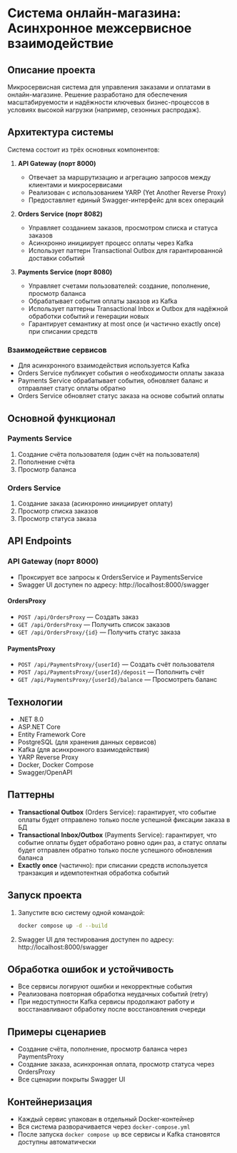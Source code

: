 # Система онлайн-магазина: Асинхронное межсервисное взаимодействие

## Описание проекта
Микросервисная система для управления заказами и оплатами в онлайн-магазине. Решение разработано для обеспечения масштабируемости и надёжности ключевых бизнес-процессов в условиях высокой нагрузки (например, сезонных распродаж).

## Архитектура системы
Система состоит из трёх основных компонентов:

1. **API Gateway (порт 8000)**
   - Отвечает за маршрутизацию и агрегацию запросов между клиентами и микросервисами
   - Реализован с использованием YARP (Yet Another Reverse Proxy)
   - Предоставляет единый Swagger-интерфейс для всех операций

2. **Orders Service (порт 8082)**
   - Управляет созданием заказов, просмотром списка и статуса заказов
   - Асинхронно инициирует процесс оплаты через Kafka
   - Использует паттерн Transactional Outbox для гарантированной доставки событий

3. **Payments Service (порт 8080)**
   - Управляет счетами пользователей: создание, пополнение, просмотр баланса
   - Обрабатывает события оплаты заказов из Kafka
   - Использует паттерны Transactional Inbox и Outbox для надёжной обработки событий и генерации новых
   - Гарантирует семантику at most once (и частично exactly once) при списании средств

### Взаимодействие сервисов
- Для асинхронного взаимодействия используется Kafka
- Orders Service публикует события о необходимости оплаты заказа
- Payments Service обрабатывает события, обновляет баланс и отправляет статус оплаты обратно
- Orders Service обновляет статус заказа на основе событий оплаты

## Основной функционал
### Payments Service
1. Создание счёта пользователя (один счёт на пользователя)
2. Пополнение счёта
3. Просмотр баланса

### Orders Service
1. Создание заказа (асинхронно инициирует оплату)
2. Просмотр списка заказов
3. Просмотр статуса заказа

## API Endpoints

### API Gateway (порт 8000)
- Проксирует все запросы к OrdersService и PaymentsService
- Swagger UI доступен по адресу: http://localhost:8000/swagger

#### OrdersProxy
- `POST /api/OrdersProxy` — Создать заказ
- `GET /api/OrdersProxy` — Получить список заказов
- `GET /api/OrdersProxy/{id}` — Получить статус заказа

#### PaymentsProxy
- `POST /api/PaymentsProxy/{userId}` — Создать счёт пользователя
- `POST /api/PaymentsProxy/{userId}/deposit` — Пополнить счёт
- `GET /api/PaymentsProxy/{userId}/balance` — Просмотреть баланс

## Технологии
- .NET 8.0
- ASP.NET Core
- Entity Framework Core
- PostgreSQL (для хранения данных сервисов)
- Kafka (для асинхронного взаимодействия)
- YARP Reverse Proxy
- Docker, Docker Compose
- Swagger/OpenAPI

## Паттерны
- **Transactional Outbox** (Orders Service): гарантирует, что событие оплаты будет отправлено только после успешной фиксации заказа в БД
- **Transactional Inbox/Outbox** (Payments Service): гарантирует, что событие оплаты будет обработано ровно один раз, а статус оплаты будет отправлен обратно только после успешного обновления баланса
- **Exactly once** (частично): при списании средств используется транзакция и идемпотентная обработка событий

## Запуск проекта
1. Запустите всю систему одной командой:
   ```bash
   docker compose up -d --build
   ```
2. Swagger UI для тестирования доступен по адресу: http://localhost:8000/swagger

## Обработка ошибок и устойчивость
- Все сервисы логируют ошибки и некорректные события
- Реализована повторная обработка неудачных событий (retry)
- При недоступности Kafka сервисы продолжают работу и восстанавливают обработку после восстановления очереди

## Примеры сценариев
- Создание счёта, пополнение, просмотр баланса через PaymentsProxy
- Создание заказа, асинхронная оплата, просмотр статуса через OrdersProxy
- Все сценарии покрыты Swagger UI

## Контейнеризация
- Каждый сервис упакован в отдельный Docker-контейнер
- Вся система разворачивается через `docker-compose.yml`
- После запуска `docker compose up` все сервисы и Kafka становятся доступны автоматически 
